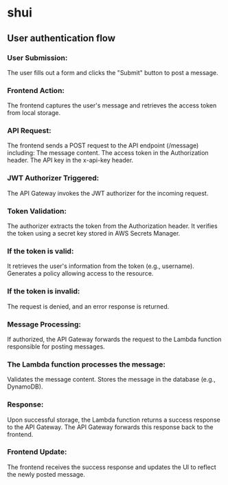 # shui

## User authentication flow

### User Submission:

The user fills out a form and clicks the "Submit" button to post a message.

### Frontend Action:

The frontend captures the user's message and retrieves the access token from local storage.

### API Request:

The frontend sends a POST request to the API endpoint (/message) including:
The message content.
The access token in the Authorization header.
The API key in the x-api-key header.

### JWT Authorizer Triggered:

The API Gateway invokes the JWT authorizer for the incoming request.

### Token Validation:

The authorizer extracts the token from the Authorization header.
It verifies the token using a secret key stored in AWS Secrets Manager.

### If the token is valid:

It retrieves the user's information from the token (e.g., username).
Generates a policy allowing access to the resource.

### If the token is invalid:

The request is denied, and an error response is returned.

### Message Processing:

If authorized, the API Gateway forwards the request to the Lambda function responsible for posting messages.

### The Lambda function processes the message:

Validates the message content.
Stores the message in the database (e.g., DynamoDB).

### Response:

Upon successful storage, the Lambda function returns a success response to the API Gateway.
The API Gateway forwards this response back to the frontend.

### Frontend Update:

The frontend receives the success response and updates the UI to reflect the newly posted message.
